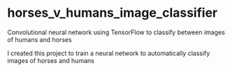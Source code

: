 # horses_v_humans_image_classifier
Convolutional neural network using TensorFlow to classify between images of humans and horses

I created this  project to train a neural network to automatically classify images of horses and humans
